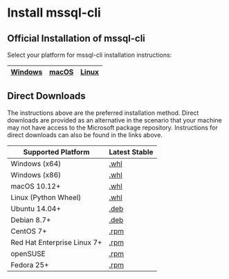 # Install mssql-cli

## Official Installation of mssql-cli

Select your platform for mssql-cli installation instructions:

| [Windows](https://github.com/dbcli/mssql-cli/blob/master/doc/installation/windows.md#windows-installation) | [macOS](https://github.com/dbcli/mssql-cli/blob/master/doc/installation/macos.md#macos-installation) | [Linux](https://github.com/dbcli/mssql-cli/blob/master/doc/installation/linux.md) |
| - | - | - |


## Direct Downloads

The instructions above are the preferred installation method. Direct downloads are provided as an alternative in the 
scenario that your machine may not have access to the Microsoft package repository. Instructions for direct downloads can
also be found in the links above.

| Supported Platform                         |Latest Stable                 |
|--------------------------------------------|------------------------------|
|  Windows (x64)                             |[.whl][whl]           |
|  Windows (x86)                             |[.whl][whl]           |
|  macOS 10.12+                              |[.whl][whl]             |
|  Linux (Python Wheel)                      |[.whl][whl]             |
|  Ubuntu 14.04+                             |[.deb][deb]                   |
|  Debian 8.7+                               |[.deb][deb]                   |
|  CentOS 7+                                 |[.rpm][rpm]                   |
|  Red Hat Enterprise Linux 7+               |[.rpm][rpm]                   |
|  openSUSE                                  |[.rpm][rpm]                   |
|  Fedora 25+                                |[.rpm][rpm]                   |


[deb]: https://packages.microsoft.com/ubuntu/16.04/prod/pool/main/m/mssql-cli/mssql-cli_1.0.0-1_all.deb

[rpm]: https://packages.microsoft.com/centos/7/prod/mssql-cli-1.0.0-1.el7.x86_64.rpm

[whl]: https://pypi.org/manage/project/mssql-cli/release/1.0.0/
